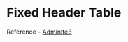 # Fixed Header Table

Reference - [Adminlte3](https://adminlte.io/themes/v3/pages/tables/simple.html)
